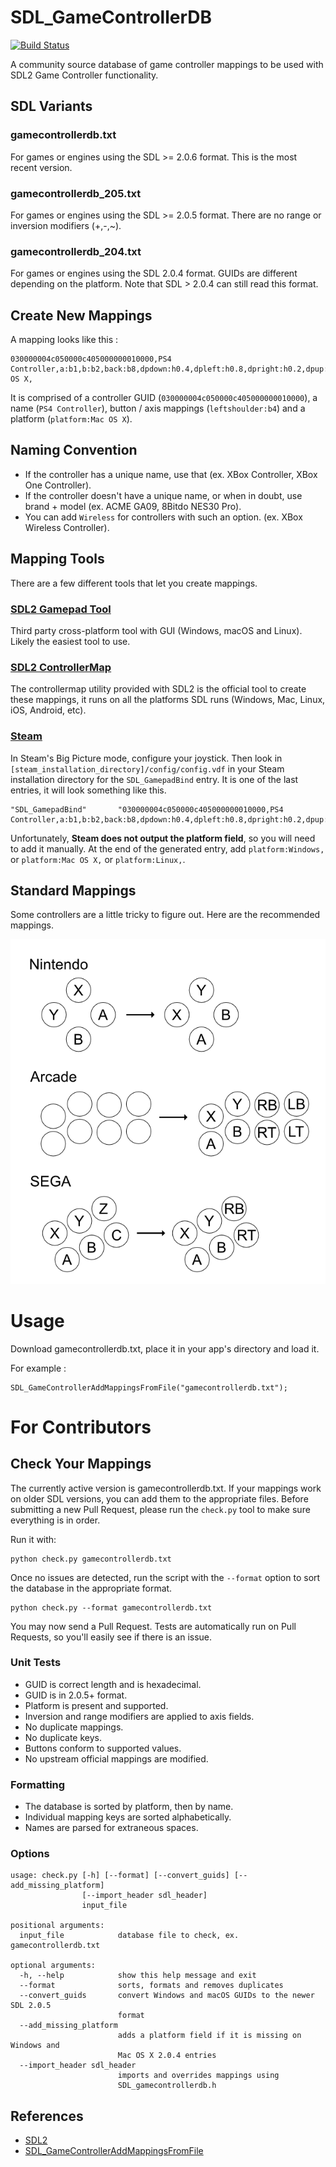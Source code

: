 # SDL_GameControllerDB

[![Build Status](https://travis-ci.org/gabomdq/SDL_GameControllerDB.svg?branch=master)](https://travis-ci.org/gabomdq/SDL_GameControllerDB)

A community source database of game controller mappings to be used with SDL2 Game Controller functionality.

## SDL Variants
### gamecontrollerdb.txt
For games or engines using the SDL >= 2.0.6 format. This is the most recent version.

### gamecontrollerdb_205.txt
For games or engines using the SDL >= 2.0.5 format. There are no range or inversion modifiers (+,-,~).

### gamecontrollerdb_204.txt
For games or engines using the SDL 2.0.4 format. GUIDs are different depending on the platform. Note that SDL > 2.0.4 can still read this format.

## Create New Mappings
A mapping looks like this :
```
030000004c050000c405000000010000,PS4 Controller,a:b1,b:b2,back:b8,dpdown:h0.4,dpleft:h0.8,dpright:h0.2,dpup:h0.1,guide:b12,leftshoulder:b4,leftstick:b10,lefttrigger:a3,leftx:a0,lefty:a1,rightshoulder:b5,rightstick:b11,righttrigger:a4,rightx:a2,righty:a5,start:b9,x:b0,y:b3,platform:Mac OS X,
```
It is comprised of a controller GUID (`030000004c050000c405000000010000`), a name (`PS4 Controller`), button / axis mappings (`leftshoulder:b4`) and a platform (`platform:Mac OS X`).

## Naming Convention
- If the controller has a unique name, use that (ex. XBox Controller, XBox One Controller).
- If the controller doesn't have a unique name, or when in doubt, use brand + model (ex. ACME GA09, 8Bitdo NES30 Pro).
- You can add `Wireless` for controllers with such an option. (ex. XBox Wireless Controller).

## Mapping Tools
There are a few different tools that let you create mappings.

### [SDL2 Gamepad Tool](http://www.generalarcade.com/gamepadtool/)
Third party cross-platform tool with GUI (Windows, macOS and Linux). Likely the easiest tool to use.

### [SDL2 ControllerMap](https://www.libsdl.org/download-2.0.php)
The controllermap utility provided with SDL2 is the official tool to create these mappings, it runs on all the platforms SDL runs (Windows, Mac, Linux, iOS, Android, etc).

### [Steam](http://store.steampowered.com)
In Steam's Big Picture mode, configure your joystick. Then look in `[steam_installation_directory]/config/config.vdf` in your Steam installation directory for the `SDL_GamepadBind` entry. It is one of the last entries, it will look something like this.

```
"SDL_GamepadBind"		"030000004c050000c405000000010000,PS4 Controller,a:b1,b:b2,back:b8,dpdown:h0.4,dpleft:h0.8,dpright:h0.2,dpup:h0.1,guide:b12,leftshoulder:b4,leftstick:b10,lefttrigger:a3,leftx:a0,lefty:a1,rightshoulder:b5,rightstick:b11,righttrigger:a4,rightx:a2,righty:a5,start:b9,x:b0,y:b3,"
```

Unfortunately, **Steam does not output the platform field**, so you will need to add it manually. At the end of the generated entry, add `platform:Windows,` or `platform:Mac OS X,` or `platform:Linux,`.

## Standard Mappings
Some controllers are a little tricky to figure out. Here are the recommended mappings.

![mapping standard](data/mapping_guide.png)

# Usage
Download gamecontrollerdb.txt, place it in your app's directory and load it.

For example :
```
SDL_GameControllerAddMappingsFromFile("gamecontrollerdb.txt");
```

# For Contributors
## Check Your Mappings
The currently active version is gamecontrollerdb.txt. If your mappings work on older SDL versions, you can add them to the appropriate files.
Before submitting a new Pull Request, please run the `check.py` tool to make sure everything is in order.

Run it with:
```
python check.py gamecontrollerdb.txt
```

Once no issues are detected, run the script with the `--format` option to sort the database in the appropriate format.
```
python check.py --format gamecontrollerdb.txt
```

You may now send a Pull Request. Tests are automatically run on Pull Requests, so you'll easily see if there is an issue.

### Unit Tests
- GUID is correct length and is hexadecimal.
- GUID is in 2.0.5+ format.
- Platform is present and supported.
- Inversion and range modifiers are applied to axis fields.
- No duplicate mappings.
- No duplicate keys.
- Buttons conform to supported values.
- No upstream official mappings are modified.

### Formatting
- The database is sorted by platform, then by name.
- Individual mapping keys are sorted alphabetically.
- Names are parsed for extraneous spaces.

### Options
```
usage: check.py [-h] [--format] [--convert_guids] [--add_missing_platform]
                [--import_header sdl_header]
                input_file

positional arguments:
  input_file            database file to check, ex. gamecontrollerdb.txt

optional arguments:
  -h, --help            show this help message and exit
  --format              sorts, formats and removes duplicates
  --convert_guids       convert Windows and macOS GUIDs to the newer SDL 2.0.5
                        format
  --add_missing_platform
                        adds a platform field if it is missing on Windows and
                        Mac OS X 2.0.4 entries
  --import_header sdl_header
                        imports and overrides mappings using
                        SDL_gamecontrollerdb.h
```

## References

* [SDL2](http://www.libsdl.org)
* [SDL_GameControllerAddMappingsFromFile](http://wiki.libsdl.org/SDL_GameControllerAddMappingsFromFile)
